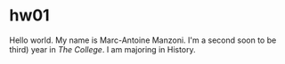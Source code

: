 # hw01

Hello world. My name is Marc-Antoine Manzoni.
I'm a second soon to be third) year in *The College*.
I am majoring in History.
